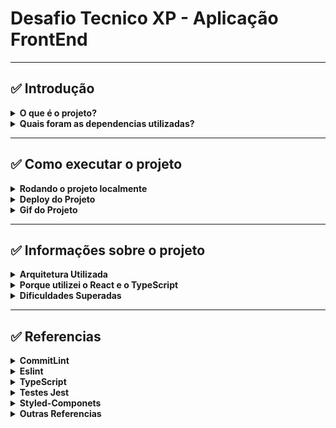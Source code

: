 # Desafio Tecnico XP - Aplicação FrontEnd

---

##   ✅ Introdução

<details>
  <summary><strong>O que é o projeto?</strong></summary>
  
  O projeto é uma aplicação FrontEnd de um site de investimentos, possui a tela de login, a tela de ações com as ações da Invest Money e as ações do usuario, e a tela de conta do usuario. 

  Todo o projeto é conectado com o uma API REST e toda alteração realizada na aplicação também é alterado no banco de dados.  

<br />
</details>

<details>
  <summary><strong>Quais foram as dependencias utilizadas?</strong></summary>
  
  * Node
  * CommitLint
  * Prettier
  * Husky
  * Eslint
  * TypeScript
  * React
  * Styled-Components


<br />
</details>

---

##  ✅ Como executar o projeto

  <details>
    <summary><strong>Rodando o projeto localmente</strong></summary>
  
  Para rodar o projeto localmente faça o git clone da aplicação: 

      git@github.com:Luana0308/stock-challenge-front-end-xp.git

  No terminal:

       npm install
       npm start

  Para rodar com o Docker:
      npm install
      garantir que o docker esteja em execução
      npm run docker:build
      npm run docker:run


  <br />
  </details>

  <details>
    <summary><strong>Deploy do Projeto</strong></summary>

  O projeto teve o deploy realizado no heroku, com docker para que pudesse sempre manter a aplicação ativa enquanto estivesse rodando uma nova action no gitHub. 

  https://stock-challenge-front-end-xp.herokuapp.com/

    Para fazer login: 
      e-mail: luana@gmail.com
      senha: 123456


  <br />
  </details>

  <details>
    <summary><strong>Gif do Projeto</strong></summary>

  ![](./src//images/stieInvestMoney.gif)

  <br />
  </details>
  
  
  ---

##  ✅ Informações sobre o projeto

<details>
  <summary><strong>Arquitetura Utilizada</strong></summary>
    
  O projeto foi estruturado com pastas separadas por funções, por exemplo dentro da pasta borão tem o index, o style e o type. Utilizei essa forma pois quando for necessario mexer em um compoente tudo está dentro da mesma pasta falicitando assim a busca.

  Na minha pasta SRC eu dividi as por paginas e por compoenentes além de pastas auxiliares que poderiam ser utilizadas por toda a aplicação.  
  
  No projeto eu criei uma pipeline utilizando o gitHub actions e o heroku e clean DB, a cada commit realizado na branchMain, automaticamente uma nova versão era deployada no ambiente de produçao.

  Sites que utilizei para consulta para is escrevendo a minha aplicação:

  https://alexkondov.com/tao-of-react/

  https://blog.openreplay.com/react-architecture-patterns-for-your-projects

<br />
</details>

<details>
  <summary><strong>Porque utilizei o React e o TypeScript</strong></summary>

  O React é um framework que possibilita de forma pratica construir as interfaces para o usuario, e com a compentização e os estados é possivel reutilizar o codigo em varias partes. 
  
  O typescript foi utilizado como forma de detectar os erros durante o desenvolvimento do codigo, e com a tipagem correta, diminui os erros que podem acontecer durante a aplicação. 


<br />
</details>

<details>
  <summary><strong>Dificuldades Superadas</strong></summary>
  
  - Entender as telas propostas e como iria desenvolver o código
  - Fazer o setup da aplicação
  - Fazer o deploy da aplicação no heroku
  - Fazer todo o projeto componentizado para que pudesse ser reutlizado
  - Fazer a conexão com o a API do BackEnd
  - Corrigir o problema de Cors - para corrigir eu tive que desabilitar no BackEnd
  - Passar o token pelas rotas 
  - Estilizar com o styled-components
  - pipeline do GitHub Actions 
  - CI/CD

<br />
</details>


---

##  ✅ Referencias

<details>
  <summary><strong>CommitLint</strong></summary>
     
https://github.com/goldbergyoni/nodebestpractices/blob/master/README.brazilian-portuguese.md#3-pr%C3%A1ticas-de-estilo-de-c%C3%B3digo

https://github.com/conventional-changelog/commitlint

https://medium.com/linkapi-solutions/conventional-commits-pattern-3778d1a1e657

https://dev.to/vitordevsp/padronizacao-de-commit-com-commitlint-husky-e-commitizen-3g1n

<br />
</details>

<details>
  <summary><strong>Eslint</strontng></summary>
  
   https://github.com/testing-library/eslint-plugin-testing-library
  
   https://eslint.org/docs/latest/user-guide/getting-started
  
   https://eslint.org/docs/latest/user-guide/configuring/rules#using-configuration-files
  
   https://github.com/lo1tuma/eslint-plugin-mocha/blob/master/docs/rules/no-mocha-arrows.md
  
   https://eslint.org/docs/latest/rules/func-names
  
   https://github.com/mysticatea/eslint-plugin-node/blob/master/docs/rules/no-missing-import.md

   https://dev.to/drsimplegraffiti/eslint-configuration-for-node-project-275l

   https://blog.bitsrc.io/how-to-set-up-node-js-application-with-eslint-and-prettier-b1b7994db69f

<br />
</details>


<details>
  <summary><strong>TypeScript</strontng></summary>
 
   https://dev.to/christiantld/configurando-um-projeto-react-com-typescript-3kg

<br />
</details>


<details>
  <summary><strong>Testes Jest</strontng></summary>
 
 https://www.codementor.io/@rajjeet/add-jest-to-your-typescript-project-with-4-easy-steps-1do5lhfjb1
 
 https://github.com/jest-community/eslint-plugin-jest

 https://bobbyhadz.com/blog/react-jest-usenavigate-may-only-be-used-in-the-context-of-router#:~:text=The%20jest%20error%20%22useNavigate(),testing%20in%20a%20Router%20context.

 https://bobbyhadz.com/blog/react-cannot-read-property-pathname-of-undefined

<br />
</details>

<details>
  <summary><strong>Styled-Componets</strontng></summary>
 
 https://styled-components.com/docs/basics#installation

<br />
</details>

<details>
  <summary><strong>Outras Referencias</strontng></summary>
 
 https://flaviocopes.com/axios-send-authorization-header/

https://stackoverflow.com/questions/43051291/attach-authorization-header-for-all-axios-requests

https://www.digitalocean.com/community/tutorials/react-axios-react

https://www.angularfix.com/2022/01/importing-images-in-typescript-react.html

https://www.npmjs.com/package/react-loading   

<br />
</details>




